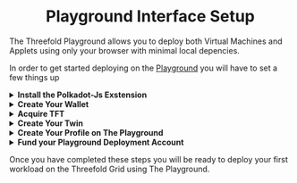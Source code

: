 # <center> Playground Interface Setup </center>

The Threefold Playground allows you to deploy both Virtual Machines and Applets using only your browser with minimal local depencies. 

In order to get started deploying on the [Playground](https://play.grid.tf) you will have to set a few things up

<details>
	<summary><b>Install the Polkadot-Js Exstension</b></summary>

Open Google Chrome and go to the Chrome Web Store by typing "chrome.google.com/webstore" in the address bar.

- 1.) Search for "polkadot-js" in the search bar and select the extension from the results.
- 2.) Click on the "Add to Chrome" button to install the extension.
- 3.) A pop-up window will appear asking for permission to install the extension. Click "Add extension" to continue.
- 4.) Once the installation is complete, you will see a notification in the top right corner of your browser that the extension has been added.
- 5.) To access the extension, click on the puzzle icon in the top right corner of your browser and select "polkadot-js"
- 6.) Once the extension is open, you will be prompted to connect to a polkadot-js enabled node. You can either connect to the default provided node or add your own custom node by clicking on the "Advanced settings" button.
- 7.) Once you are connected, you will be able to interact with the Polkadot network using the extension's built-in features such as viewing account balances and transaction history, and creating and signing transactions.
    - hold off on creating wallet for now untill youve read the next step. 
Note: Make sure you have the latest version of Google Chrome installed to use this extension.
</details>

<details>
	<summary><b>Create Your Wallet</b></summary>

You have Three options for creating this wallet
	
  <details>
	<summary>Use an Existing Stellar Wallet Nmeonic</summary>

Open the Polkadot-js extension in Google Chrome by clicking on the puzzle icon in the top right corner of the browser and selecting "polkadot-js".

- 1.) In the extension, click on the "Accounts" tab and then select "Import Accounts"
- 2.) Select "Stellar" from the list of supported chains.
- 3.) Enter your Stellar mnemonic phrase in the field provided.
- 4.) Click on the "Import" button to import your Stellar account into the Polkadot-js extension.
- 5.) Once the import is complete, you will see your imported Stellar account listed under the "Accounts" tab.
- 6.) To confirm that the import was successful, you can check the balance of your imported Stellar account by selecting it and then clicking on the "Account Details" button.
- 7.)To use the imported account for interacting with the Polkadot network, make sure to set it as the active account by clicking on the "Use" button next to the account.

Note: Importing an existing Stellar account into the Polkadot-js extension will not affect the account's balance or transaction history on the Stellar network. It will only allow you to use that account to interact with the Polkadot network.
  </details>

  <details>
	<summary>Create A New Polkadot Wallet In The Exstension</summary>

Open the Polkadot-js extension in Google Chrome by clicking on the puzzle icon in the top right corner of the browser and selecting "polkadot-js".

- 1.) In the extension, click on the "Accounts" tab and then select "Add Account"
- 2.) A new window will appear, select "Create a new seed"
- 3.) Enter a name for your new wallet, this is for your reference only
- 4.) Click on the "Generate" button to create a new seed phrase.
- 5.) Carefully write down the seed phrase on a piece of paper and store it in a safe place, as it will be needed to restore access to your wallet if you ever lose your password.
- 6.) Confirm your seed phrase by typing it in the field provided and clicking the "Confirm" button.
- 7.) Once the seed phrase is confirmed, you will be prompted to create a password for the new wallet.
- 8.) Enter a strong password and click "Save"

The new wallet will appear in the "Accounts" tab, and you will be able to use it to interact with the Polkadot network, this is a great option if you already have an exsisting stellar wallet.

Note: It is important to keep your seed phrase and password safe and secure, as anyone with access to them will be able to access and control your funds.
  </details>

  <details>
	<summary>Create a New Stellar Wallet With Threefold Connect</summary>

You will want to follow this Tutorial to Setup your Threefold Connect Wallet https://forum.threefold.io/t/threefold-farming-guide-part-2/2990

2.) Once you have Create Your Wallet you will want to follow the steps above under "Use An Exsisting Stellar wallet" using the Nmeonics you generate during the previous step. 
  </details>

</details>

<details>
	<summary><b>Acquire TFT</b></summary>

In order to purchase TFT we will need to use an interface compatible with the stellar decentralized exchanges for this example we will use LOBSTR
  <details>
	<summary><b>Install LOBSTR</b></summary>

you will need to install the LOBSTR app on your mobile device 
<details>
<summary>Install LOBSTR FOR IOS</summary>

 - 1.) Open the App Store on your iOS device.
 - 2.) Search for "Lobstr" in the search bar and select the app from the results.
 - 3.) Click on the "Get" button to start the installation process.
 - 4.) Once the installation is complete, you will see a notification that the app has been added to your device.
 - 5.) Go to the home screen of your device and open the Lobstr app.


</details>

<details>
  <summary>Install LOBSTR for Android</summary>

- 1.) Open the Google Play Store on your Android device.
- 2.) Search for "Lobstr" in the search bar and select the app from the results.
- 3.) Click on the "Install" button to start the installation process.
- 4.) Once the installation is complete, you will see a notification that the app has been added to your device.
- 5.) Go to the home screen of your device and open the Lobstr app.
 
 </details>
</details>
  
<details>
 <summary><b>Import wallet into LOBSTR</b></summary>

- 1.) You will be prompted to either create a new wallet or restore an existing one, If you dont already have a stellar wallet you should create one with with Threefold Connect Using the steps under "Create a new wallet with Threefold Connect"
- 2.) Add your exisisting or Threefold Connect Wallet by selecting "Restore Wallet" and entering your seed phrase and password.
- 3.) Once you've created or restored your wallet, you will be able to view your account balance and transaction history, and create and sign transactions.
Note: Make sure you have the latest version of Android or IOS installed on your device to use this app.
</details>

<details>
	<summary><b>Fund your stellar wallet that you imported into LOBSTR</b></summary>

You will need to fund your wallet with xlm in order to trade it for TFT there are two primary ways of accomplishing this

  <details>
	<summary>Purchase XLM with with MoonPay</summary>

- Open the Lobstr app on your iOS or Android device.
- Tap on the "Buy" button in the bottom navigation bar
- Select "XLM" from the list of available currencies
- Select the amount you would like to purchase
- Tap on "Next"
- Select "Moonpay" as the Payment Method
- Fill in your payment details, such as credit card information, and confirm the transaction
- Wait for the transaction to be confirmed, it may take a few minutes for the funds to appear in your Lobstr wallet
- Once the transaction is complete, you will see the XLM credited to your Lobstr wallet.

Note: It's important to check the exchange rate and the fees associated with the purchase before completing the transaction. Also, you need to have an account with Moonpay to use this method to buy XLM.
  </details>

   <details>
	<summary>Transfer XLM from an Exchange of your choice</summary>

- Log in to your account on the centralized exchange where you purchased XLM
- Locate the option to withdraw or transfer XLM from the exchange to an external wallet
- Enter the public address of your Lobstr wallet as the destination address for the transfer.
- Be sure to double-check the destination address to ensure it is correct, as sending XLM to the wrong address may result in loss of funds
- Input the amount of XLM you wish to transfer and initiate the transaction
- Wait for the transaction to be confirmed on the blockchain, it may take a few minutes to several hours depending on the blockchain's congestion.
- Once the transaction is confirmed, you will see the XLM credited to your Lobstr wallet.

Note: Make sure you have enough XLM in your exchange account to cover the network fee for the transfer, and also check for the exchange's withdrawal limits and fees.
  </details>
</details>

<details>
	<summary><b>Swap XLM for TFT in the LOBSTR app</b></summary>
	Open the Lobstr app on your iOS or Android device.

-Tap on the "Swap" button in the bottom navigation bar.

-Select "XLM" as the currency you want to swap from.

-Select "TFT" as the currency you want to swap to.

-Input the amount of XLM you wish to swap.

-Tap on "Next"

-Review the details of the swap, such as the exchange rate, and the total amount of TFT you will receive.

-Tap on "Confirm" to initiate the swap.

-Wait for the transaction to be confirmed on the blockchain, it may take a few minutes to several hours depending on the blockchain's congestion.

-Once the transaction is confirmed, you will see the TFT credited to your Lobstr wallet.

Note: Swap feature may not be available in all regions or jurisdictions, and also make sure to check the exchange rate and the fees associated with the swap before initiating the transaction.
</details>
</details>

<details>
	<summary><b>Create Your Twin</b></summary>

you will visit the [Threefold Dashboard](https://Dashboard.grid.tf) Here you will 
- Agree to the Grids Terms and Conditions 
- Create your Digital Twin, this is your identity on the grid and represents you as deployer. 
- Once you have Accepted the Terms and Agreements and created your twin you can proceed to create your profile on the Playground
</details>

<details>
	<summary><b>Create Your Profile on The Playground</b></summary>

Once you arrive on the [Playground](https://play.grid.tf) you will click the gear in the top right icon and create your deployment profile, this is how the interface knows what Twin is creating and managing the deployments being created and you will need a couple pieces of information.  
- Profile Name: this will be the name of your deployment profile, you can have multiple profiles representing different wallets, solutions, or access levels,
- Mnemonics: These are the words from the wallet you created in the extension or the threefold connect app. 
- Public SSH Key: This where you put the text of your .pub ssh key file that coincides with the private key you wish to access your deployments with. This key will be added to the known hosts of each deployment and typically represents how you will initially gain access to your deployment. 
</details>

<details>
	<summary><b>Fund your Playground Deployment Account</b></summary>

In order to use the TFT in our wallet for a deployment we have to move it from the Stellar chain to the TFChain. How you will do this will depend on if your Stellar wallet was created in Threefold Connect or not 
  
  <details>
	<summary>For Wallets Created In Threefold Connect</summary>

After Creating your profile, it will load the twin id you created in the [Dashboard](https://dashboard.grid.tf) and generate a QR code that allows you to transfer your funds from the Threefold Connect App wallet onto your deployment profile. Simply open the Threefold Connect and click the QR scan button in the top corner. 
  </details>

  <details>
	<summary>For Wallets NOT Created in Threefold Connect</summary>

If you are using a third-party wallet the QR code may not be functional in your wallet, you can go to "swap" on the [Dashboard](https://dashboard.grid.tf) and retrieve the Wallet address and memo for depositing to your twin from any stellar wallet address. 

**be sure you use the address and memo for twin deposits**
  </details>
</details>


Once you have completed these steps you will be ready to deploy your first workload on the Threefold Grid using The Playground. 
